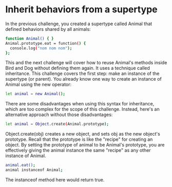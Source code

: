 # Inherit behaviors from a supertype

In the previous challenge, you created a supertype called Animal that defined behaviors shared by all animals:

```sh
function Animal() { }
Animal.prototype.eat = function() {
  console.log("nom nom nom");
};
```

This and the next challenge will cover how to reuse Animal's methods inside Bird and Dog without defining them again. It uses a technique called inheritance. This challenge covers the first step: make an instance of the supertype (or parent). You already know one way to create an instance of Animal using the new operator:

```sh
let animal = new Animal();
```

There are some disadvantages when using this syntax for inheritance, which are too complex for the scope of this challenge. Instead, here's an alternative approach without those disadvantages:

```sh
let animal = Object.create(Animal.prototype);
```

Object.create(obj) creates a new object, and sets obj as the new object's prototype. Recall that the prototype is like the "recipe" for creating an object. By setting the prototype of animal to be Animal's prototype, you are effectively giving the animal instance the same "recipe" as any other instance of Animal.

```sh
animal.eat();
animal instanceof Animal;
```
The instanceof method here would return true.